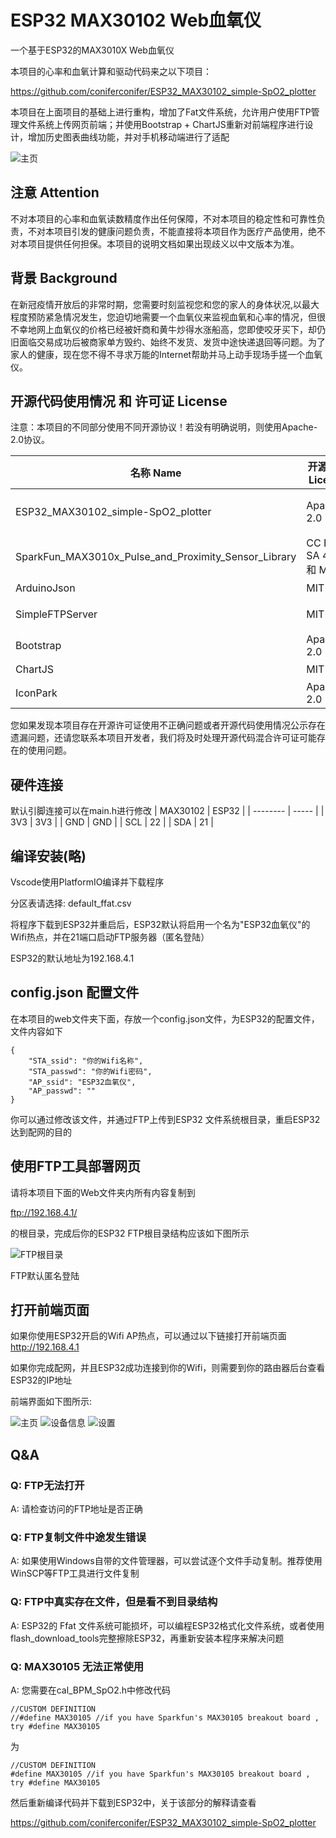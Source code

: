 # ESP32 MAX30102 Web血氧仪

一个基于ESP32的MAX3010X Web血氧仪

本项目的心率和血氧计算和驱动代码来之以下项目：

https://github.com/coniferconifer/ESP32_MAX30102_simple-SpO2_plotter

本项目在上面项目的基础上进行重构，增加了Fat文件系统，允许用户使用FTP管理文件系统上传网页前端；并使用Bootstrap + ChartJS重新对前端程序进行设计，增加历史图表曲线功能，并对手机移动端进行了适配

![主页](img/PC/1.png)

## 注意 Attention

不对本项目的心率和血氧读数精度作出任何保障，不对本项目的稳定性和可靠性负责，不对本项目引发的健康问题负责，不能直接将本项目作为医疗产品使用，绝不对本项目提供任何担保。本项目的说明文档如果出现歧义以中文版本为准。

## 背景 Background

在新冠疫情开放后的非常时期，您需要时刻监视您和您的家人的身体状况,以最大程度预防紧急情况发生，您迫切地需要一个血氧仪来监视血氧和心率的情况，但很不幸地网上血氧仪的价格已经被奸商和黄牛炒得水涨船高，您即使咬牙买下，却仍旧面临交易成功后被商家单方毁约、始终不发货、发货中途快递退回等问题。为了家人的健康，现在您不得不寻求万能的Internet帮助并马上动手现场手搓一个血氧仪。

## 开源代码使用情况 和 许可证 License

注意：本项目的不同部分使用不同开源协议！若没有明确说明，则使用Apache-2.0协议。
<html>
<div>
    <table class="table table-striped table-hover">
        <thead>
            <tr>
                <th scope="col">名称 Name</th>
                <th scope="col">开源协议 License</th>
                <th scope="col">备注 Note</th>
                <th scope="col">链接 Link</th>
            </tr>
        </thead>
        <tbody>
            <tr>
                <td>ESP32_MAX30102_simple-SpO2_plotter</td>
                <td>Apache-2.0</td>
                <td>使用在cal_BPM_SpO2.c血氧核心计算部分</td>
                <td>https://github.com/coniferconifer/ESP32_MAX30102_simple-SpO2_plotter</td>
            </tr>
            <tr>
                <td>SparkFun_MAX3010x_Pulse_and_Proximity_Sensor_Library</td>
                <td>CC BY-SA 4.0 和 MIT</td>
                <td>MAX3010X驱动程序</td>
                <td>https://github.com/sparkfun/SparkFun_MAX3010x_Sensor_Library</td>
            </tr>
            <tr>
                <td>ArduinoJson</td>
                <td>MIT</td>
                <td>用于处理JSON</td>
                <td>https://arduinojson.org/</td>
            </tr>
            <tr>
                <td>SimpleFTPServer</td>
                <td>MIT</td>
                <td>提供FTP文件管理服务</td>
                <td>https://github.com/xreef/SimpleFTPServer</td>
            </tr>
            <tr>
                <td>Bootstrap</td>
                <td>Apache-2.0</td>
                <td>前端CSS框架</td>
                <td>https://github.com/twbs/bootstrap</td>
            </tr>
            <tr>
                <td>ChartJS</td>
                <td>MIT</td>
                <td>提供前端图表绘制</td>
                <td>https://www.chartjs.org/</td>
            </tr>
            <tr>
                <td>IconPark</td>
                <td>Apache-2.0</td>
                <td>提供两个前端图标</td>
                <td>https://github.com/bytedance/IconPark</td>
            </tr>
        </tbody>
    </table>
</div>
</html>

您如果发现本项目存在开源许可证使用不正确问题或者开源代码使用情况公示存在遗漏问题，还请您联系本项目开发者，我们将及时处理开源代码混合许可证可能存在的使用问题。

## 硬件连接

默认引脚连接可以在main.h进行修改
| MAX30102 | ESP32 |
| -------- | ----- |
| 3V3      | 3V3   |
| GND      | GND   |
| SCL      | 22    |
| SDA      | 21    |

## 编译安装(略)

Vscode使用PlatformIO编译并下载程序

分区表请选择: default_ffat.csv

将程序下载到ESP32并重启后，ESP32默认将启用一个名为"ESP32血氧仪"的Wifi热点，并在21端口启动FTP服务器（匿名登陆）

ESP32的默认地址为192.168.4.1

## config.json 配置文件

在本项目的web文件夹下面，存放一个config.json文件，为ESP32的配置文件，文件内容如下

```
{
    "STA_ssid": "你的Wifi名称",
    "STA_passwd": "你的Wifi密码",
    "AP_ssid": "ESP32血氧仪",
    "AP_passwd": ""
}
```
你可以通过修改该文件，并通过FTP上传到ESP32 文件系统根目录，重启ESP32达到配网的目的


## 使用FTP工具部署网页

请将本项目下面的Web文件夹内所有内容复制到

ftp://192.168.4.1/

的根目录，完成后你的ESP32 FTP根目录结构应该如下图所示

![FTP根目录](img/Snipaste_2023-01-06_20-37-55.png)

FTP默认匿名登陆

## 打开前端页面

如果你使用ESP32开启的Wifi AP热点，可以通过以下链接打开前端页面
http://192.168.4.1

如果你完成配网，并且ESP32成功连接到你的Wifi，则需要到你的路由器后台查看ESP32的IP地址

前端界面如下图所示:

![主页](img/PC/1.png)
![设备信息](img/PC/2.png)
![设置](img/PC/3.png)

## Q&A

### Q: FTP无法打开

A: 请检查访问的FTP地址是否正确


### Q: FTP复制文件中途发生错误

A: 如果使用Windows自带的文件管理器，可以尝试逐个文件手动复制。推荐使用WinSCP等FTP工具进行文件复制

### Q: FTP中真实存在文件，但是看不到目录结构

A: ESP32的 Ffat 文件系统可能损坏，可以编程ESP32格式化文件系统，或者使用flash_download_tools完整擦除ESP32，再重新安装本程序来解决问题

### Q: MAX30105 无法正常使用

A: 您需要在cal_BPM_SpO2.h中修改代码

```
//CUSTOM DEFINITION
//#define MAX30105 //if you have Sparkfun's MAX30105 breakout board , try #define MAX30105
```

为

```
//CUSTOM DEFINITION
#define MAX30105 //if you have Sparkfun's MAX30105 breakout board , try #define MAX30105
```

然后重新编译代码并下载到ESP32中，关于该部分的解释请查看

https://github.com/coniferconifer/ESP32_MAX30102_simple-SpO2_plotter

